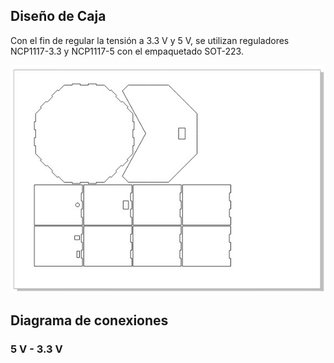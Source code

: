 ## Diseño de Caja

Con el fin de regular la tensión a 3.3 V y 5 V, se utilizan reguladores NCP1117-3.3 y NCP1117-5 con el empaquetado SOT-223.

![Screenshot](/Imagenes/EsqCaja.jpg) 

## Diagrama de conexiones

### 5 V - 3.3 V





